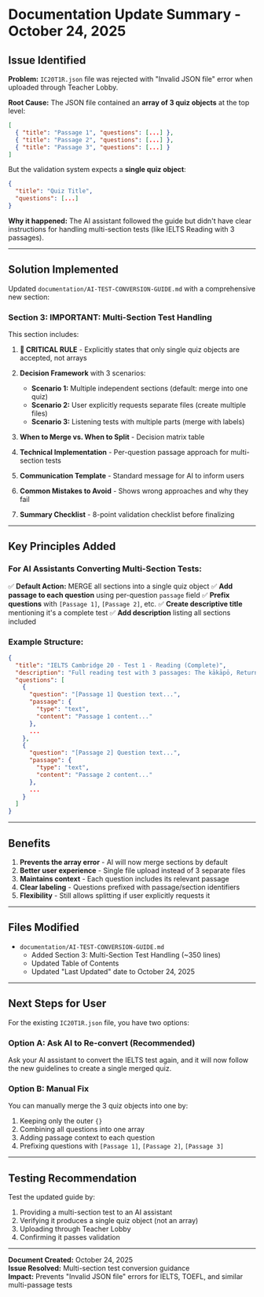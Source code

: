 # Documentation Update Summary - October 24, 2025

## Issue Identified

**Problem:** `IC20T1R.json` file was rejected with "Invalid JSON file" error when uploaded through Teacher Lobby.

**Root Cause:** The JSON file contained an **array of 3 quiz objects** at the top level:
```json
[
  { "title": "Passage 1", "questions": [...] },
  { "title": "Passage 2", "questions": [...] },
  { "title": "Passage 3", "questions": [...] }
]
```

But the validation system expects a **single quiz object**:
```json
{
  "title": "Quiz Title",
  "questions": [...]
}
```

**Why it happened:** The AI assistant followed the guide but didn't have clear instructions for handling multi-section tests (like IELTS Reading with 3 passages).

---

## Solution Implemented

Updated `documentation/AI-TEST-CONVERSION-GUIDE.md` with a comprehensive new section:

### **Section 3: IMPORTANT: Multi-Section Test Handling**

This section includes:

1. **🚨 CRITICAL RULE** - Explicitly states that only single quiz objects are accepted, not arrays

2. **Decision Framework** with 3 scenarios:
   - **Scenario 1:** Multiple independent sections (default: merge into one quiz)
   - **Scenario 2:** User explicitly requests separate files (create multiple files)
   - **Scenario 3:** Listening tests with multiple parts (merge with labels)

3. **When to Merge vs. When to Split** - Decision matrix table

4. **Technical Implementation** - Per-question passage approach for multi-section tests

5. **Communication Template** - Standard message for AI to inform users

6. **Common Mistakes to Avoid** - Shows wrong approaches and why they fail

7. **Summary Checklist** - 8-point validation checklist before finalizing

---

## Key Principles Added

### For AI Assistants Converting Multi-Section Tests:

✅ **Default Action:** MERGE all sections into a single quiz object
✅ **Add passage to each question** using per-question `passage` field
✅ **Prefix questions** with `[Passage 1]`, `[Passage 2]`, etc.
✅ **Create descriptive title** mentioning it's a complete test
✅ **Add description** listing all sections included

### Example Structure:
```json
{
  "title": "IELTS Cambridge 20 - Test 1 - Reading (Complete)",
  "description": "Full reading test with 3 passages: The kākāpō, Return of the elm, and How stress affects our judgement",
  "questions": [
    {
      "question": "[Passage 1] Question text...",
      "passage": {
        "type": "text",
        "content": "Passage 1 content..."
      },
      ...
    },
    {
      "question": "[Passage 2] Question text...",
      "passage": {
        "type": "text",
        "content": "Passage 2 content..."
      },
      ...
    }
  ]
}
```

---

## Benefits

1. **Prevents the array error** - AI will now merge sections by default
2. **Better user experience** - Single file upload instead of 3 separate files
3. **Maintains context** - Each question includes its relevant passage
4. **Clear labeling** - Questions prefixed with passage/section identifiers
5. **Flexibility** - Still allows splitting if user explicitly requests it

---

## Files Modified

- `documentation/AI-TEST-CONVERSION-GUIDE.md`
  - Added Section 3: Multi-Section Test Handling (~350 lines)
  - Updated Table of Contents
  - Updated "Last Updated" date to October 24, 2025

---

## Next Steps for User

For the existing `IC20T1R.json` file, you have two options:

### Option A: Ask AI to Re-convert (Recommended)
Ask your AI assistant to convert the IELTS test again, and it will now follow the new guidelines to create a single merged quiz.

### Option B: Manual Fix
You can manually merge the 3 quiz objects into one by:
1. Keeping only the outer `{}`
2. Combining all questions into one array
3. Adding passage context to each question
4. Prefixing questions with `[Passage 1]`, `[Passage 2]`, `[Passage 3]`

---

## Testing Recommendation

Test the updated guide by:
1. Providing a multi-section test to an AI assistant
2. Verifying it produces a single quiz object (not an array)
3. Uploading through Teacher Lobby
4. Confirming it passes validation

---

**Document Created:** October 24, 2025  
**Issue Resolved:** Multi-section test conversion guidance  
**Impact:** Prevents "Invalid JSON file" errors for IELTS, TOEFL, and similar multi-passage tests
